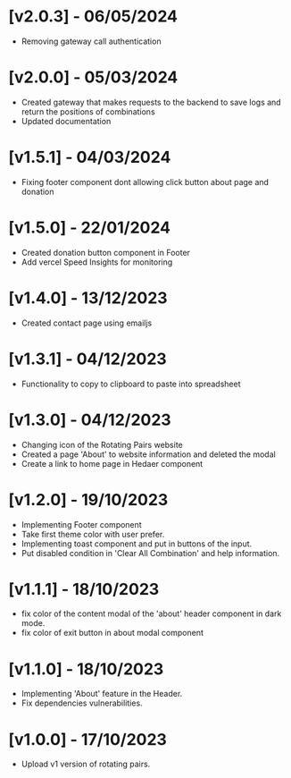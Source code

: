 # [v2.0.3] - 06/05/2024

- Removing gateway call authentication

# [v2.0.0] - 05/03/2024

- Created gateway that makes requests to the backend to save logs and return the positions of combinations
- Updated documentation

# [v1.5.1] - 04/03/2024

- Fixing footer component dont allowing click button about page and donation

# [v1.5.0] - 22/01/2024

- Created donation button component in Footer
- Add vercel Speed ​​Insights for monitoring

# [v1.4.0] - 13/12/2023

- Created contact page using emailjs

# [v1.3.1] - 04/12/2023

- Functionality to copy to clipboard to paste into spreadsheet

# [v1.3.0] - 04/12/2023

- Changing icon of the Rotating Pairs website
- Created a page 'About' to website information and deleted the modal
- Create a link to home page in Hedaer component

# [v1.2.0] - 19/10/2023

- Implementing Footer component
- Take first theme color with user prefer.
- Implementing toast component and put in buttons of the input.
- Put disabled condition in 'Clear All Combination' and help information.

# [v1.1.1] - 18/10/2023

- fix color of the content modal of the 'about' header component in dark mode.
- fix color of exit button in about modal component

# [v1.1.0] - 18/10/2023

- Implementing 'About' feature in the Header.
- Fix dependencies vulnerabilities.

# [v1.0.0] - 17/10/2023

- Upload v1 version of rotating pairs.
